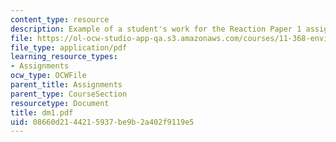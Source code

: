 ```yaml
---
content_type: resource
description: Example of a student's work for the Reaction Paper 1 assignment.
file: https://ol-ocw-studio-app-qa.s3.amazonaws.com/courses/11-368-environmental-justice-fall-2004/08660d2144215937be9b2a402f9119e5_dm1.pdf
file_type: application/pdf
learning_resource_types:
- Assignments
ocw_type: OCWFile
parent_title: Assignments
parent_type: CourseSection
resourcetype: Document
title: dm1.pdf
uid: 08660d21-4421-5937-be9b-2a402f9119e5
---
```

